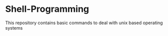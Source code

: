 # Shell-Programming
This repository contains basic commands to deal with unix based operating systems 
